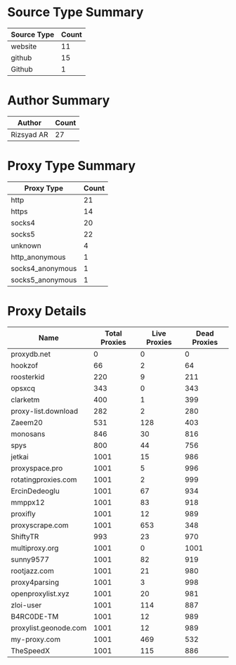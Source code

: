 # Source Type Summary

| Source Type | Count |
|-------------|-------|
| website | 11 |
| github | 15 |
| Github | 1 |


# Author Summary

| Author | Count |
|--------|-------|
| Rizsyad AR | 27 |


# Proxy Type Summary

| Proxy Type | Count |
|------------|-------|
| http | 21 |
| https | 14 |
| socks4 | 20 |
| socks5 | 22 |
| unknown | 4 |
| http_anonymous | 1 |
| socks4_anonymous | 1 |
| socks5_anonymous | 1 |


# Proxy Details

| Name | Total Proxies | Live Proxies | Dead Proxies |
|------|---------------|--------------|---------------|
| proxydb.net | 0 | 0 | 0 |
| hookzof | 66 | 2 | 64 |
| roosterkid | 220 | 9 | 211 |
| opsxcq | 343 | 0 | 343 |
| clarketm | 400 | 1 | 399 |
| proxy-list.download | 282 | 2 | 280 |
| Zaeem20 | 531 | 128 | 403 |
| monosans | 846 | 30 | 816 |
| spys | 800 | 44 | 756 |
| jetkai | 1001 | 15 | 986 |
| proxyspace.pro | 1001 | 5 | 996 |
| rotatingproxies.com | 1001 | 2 | 999 |
| ErcinDedeoglu | 1001 | 67 | 934 |
| mmppx12 | 1001 | 83 | 918 |
| proxifly | 1001 | 12 | 989 |
| proxyscrape.com | 1001 | 653 | 348 |
| ShiftyTR | 993 | 23 | 970 |
| multiproxy.org | 1001 | 0 | 1001 |
| sunny9577 | 1001 | 82 | 919 |
| rootjazz.com | 1001 | 21 | 980 |
| proxy4parsing | 1001 | 3 | 998 |
| openproxylist.xyz | 1001 | 20 | 981 |
| zloi-user | 1001 | 114 | 887 |
| B4RC0DE-TM | 1001 | 12 | 989 |
| proxylist.geonode.com | 1001 | 12 | 989 |
| my-proxy.com | 1001 | 469 | 532 |
| TheSpeedX | 1001 | 115 | 886 |
